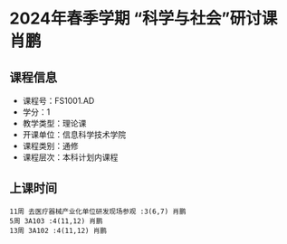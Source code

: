 # 2024年春季学期 “科学与社会”研讨课 肖鹏






## 课程信息

- 课程号：FS1001.AD
- 学分：1
- 教学类型：理论课
- 开课单位：信息科学技术学院
- 课程类别：通修
- 课程层次：本科计划内课程

## 上课时间

```
11周 去医疗器械产业化单位研发现场参观 :3(6,7) 肖鹏
5周 3A103 :4(11,12) 肖鹏
13周 3A102 :4(11,12) 肖鹏
```

